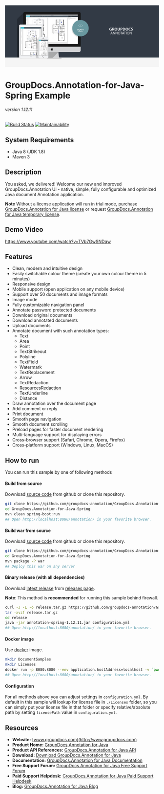 ![Alt text](https://raw.githubusercontent.com/groupdocs-annotation/groupdocs-annotation.github.io/master/resources/image/banner.png "GroupDocs.Annotation")
# GroupDocs.Annotation-for-Java-Spring Example
###### version 1.12.11

[![Build Status](https://travis-ci.org/groupdocs-annotation/GroupDocs.Annotation-for-Java-Spring.svg?branch=master)](https://travis-ci.org/groupdocs-annotation/GroupDocs.Annotation-for-Java-Spring)
[![Maintainability](https://api.codeclimate.com/v1/badges/f6de7b4597a02ddb09df/maintainability)](https://codeclimate.com/github/groupdocs-annotation/GroupDocs.Annotation-for-Java-Spring/maintainability)

## System Requirements
- Java 8 (JDK 1.8)
- Maven 3


## Description
You asked, we delivered! Welcome our new and improved GroupDocs.Annotation UI - native, simple, fully configurable and optimized Java document Annotation application.

**Note** Without a license application will run in trial mode, purchase [GroupDocs.Annotation for Java license](https://purchase.groupdocs.com/order-online-step-1-of-8.aspx) or request [GroupDocs.Annotation for Java temporary license](https://purchase.groupdocs.com/temporary-license).


## Demo Video
https://www.youtube.com/watch?v=TVb7GwSNDqw


## Features
- Clean, modern and intuitive design
- Easily switchable colour theme (create your own colour theme in 5 minutes)
- Responsive design
- Mobile support (open application on any mobile device)
- Support over 50 documents and image formats
- Image mode
- Fully customizable navigation panel
- Annotate password protected documents
- Download original documents
- Download annotated documents
- Upload documents
- Annotate document with such annotation types: 
   * Text
   * Area
   * Point
   * TextStrikeout
   * Polyline
   * TextField
   * Watermark
   * TextReplacement
   * Arrow
   * TextRedaction
   * ResourcesRedaction
   * TextUnderline
   * Distance
- Draw annotation over the document page
- Add comment or reply
- Print document
- Smooth page navigation
- Smooth document scrolling
- Preload pages for faster document rendering
- Multi-language support for displaying errors
- Cross-browser support (Safari, Chrome, Opera, Firefox)
- Cross-platform support (Windows, Linux, MacOS)

## How to run

You can run this sample by one of following methods

#### Build from source

Download [source code](https://github.com/groupdocs-annotation/GroupDocs.Annotation-for-Java-Spring/archive/master.zip) from github or clone this repository.

```bash
git clone https://github.com/groupdocs-annotation/GroupDocs.Annotation-for-Java-Spring
cd GroupDocs.Annotation-for-Java-Spring
mvn clean spring-boot:run
## Open http://localhost:8080/annotation/ in your favorite browser.
```

#### Build war from source

Download [source code](https://github.com/groupdocs-annotation/GroupDocs.Annotation-for-Java-Spring/archive/master.zip) from github or clone this repository.

```bash
git clone https://github.com/groupdocs-annotation/GroupDocs.Annotation-for-Java-Spring
cd GroupDocs.Annotation-for-Java-Spring
mvn package -P war
## Deploy this war on any server
```

#### Binary release (with all dependencies)

Download [latest release](https://github.com/groupdocs-annotation/GroupDocs.Annotation-for-Java-Spring/releases/latest) from [releases page](https://github.com/groupdocs-annotation/GroupDocs.Annotation-for-Java-Spring/releases). 

**Note**: This method is **recommended** for running this sample behind firewall.

```bash
curl -J -L -o release.tar.gz https://github.com/groupdocs-annotation/GroupDocs.Annotation-for-Java-Spring/releases/download/1.12.11/release.tar.gz
tar -xvzf release.tar.gz
cd release
java -jar annotation-spring-1.12.11.jar configuration.yml
## Open http://localhost:8080/annotation/ in your favorite browser.
```

#### Docker image
Use [docker](https://www.docker.com/) image.

```bash
mkdir DocumentSamples
mkdir Licenses
docker run -p 8080:8080 --env application.hostAddress=localhost -v `pwd`/DocumentSamples:/home/groupdocs/app/DocumentSamples -v `pwd`/Licenses:/home/groupdocs/app/Licenses groupdocs/annotation-for-java-spring
## Open http://localhost:8080/annotation/ in your favorite browser.
```

#### Configuration
For all methods above you can adjust settings in `configuration.yml`. By default in this sample will lookup for license file in `./Licenses` folder, so you can simply put your license file in that folder or specify relative/absolute path by setting `licensePath` value in `configuration.yml`. 


## Resources
- **Website:** [www.groupdocs.com](http://www.groupdocs.com)
- **Product Home:** [GroupDocs.Annotation for Java](https://products.groupdocs.com/annotation/java)
- **Product API References:** [GroupDocs.Annotation for Java API](https://apireference.groupdocs.com)
- **Download:** [Download GroupDocs.Annotation for Java](http://downloads.groupdocs.com/annotation/java)
- **Documentation:** [GroupDocs.Annotation for Java Documentation](https://docs.groupdocs.com/dashboard.action)
- **Free Support Forum:** [GroupDocs.Annotation for Java Free Support Forum](https://forum.groupdocs.com/c/annotation)
- **Paid Support Helpdesk:** [GroupDocs.Annotation for Java Paid Support Helpdesk](https://helpdesk.groupdocs.com)
- **Blog:** [GroupDocs.Annotation for Java Blog](https://blog.groupdocs.com/category/groupdocs-annotation-product-family)

